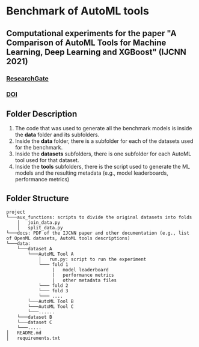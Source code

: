 # Benchmark of AutoML tools

## Computational experiments for the paper "A Comparison of AutoML Tools for Machine Learning, Deep Learning and XGBoost" (IJCNN 2021)

### [ResearchGate](https://bit.ly/30gxcfs)
### [DOI](https://bit.ly/3F8mM0t)


## Folder Description

1. The code that was used to generate all the benchmark models is inside the **data** folder and its subfolders.
2. Inside the **data** folder, there is a subfolder for each of the datasets used for the benchmark.
3. Inside the **datasets** subfolders, there is one subfolder for each AutoML tool used for that dataset.
4. Inside the **tools** subfolders, there is the script used to generate the ML models and the resulting metadata (e.g., model leaderboards, performance metrics)

## Folder Structure

```
project
└───aux_functions: scripts to divide the original datasets into folds
    │   join_data.py
    │   split_data.py
└───docs: PDF of the IJCNN paper and other documentation (e.g., list of OpenML datasets, AutoML tools descriptions)
└───data:
    └───dataset A
        └───AutoML Tool A
            │   run.py: script to run the experiment
            └─── fold 1
                 |   model leaderboard
                 |   performance metrics
                 |   other metadata files
            └─── fold 2
            └─── fold 3
            └─── ....
        └───AutoML Tool B
        └───AutoML Tool C
        └───......
    └───dataset B
    └───dataset C
    └───.....
│   README.md
│   requirements.txt
```
